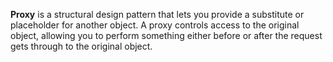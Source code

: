 **Proxy** is a structural design pattern that lets you provide a substitute or placeholder for another object. A proxy controls access to the original object, allowing you to perform something either before or after the request gets through to the original object.

